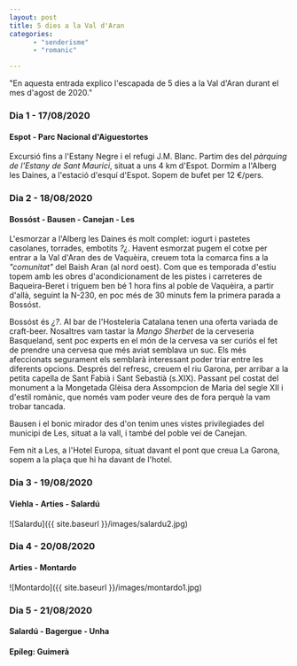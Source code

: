 ```yaml
---
layout: post
title: 5 dies a la Val d'Aran
categories:
      - "senderisme"
      - "romanic"

---
```

"En aquesta entrada explico l'escapada de 5 dies a la Val d'Aran durant el mes d'agost de 2020."

### Dia 1 - 17/08/2020
#### Espot - Parc Nacional d'Aiguestortes

Excursió fins a l'Estany Negre i el refugi J.M. Blanc. Partim des del *pàrquing de l'Estany de Sant Maurici*, situat a uns 4 km d'Espot. 
Dormim a l'Alberg les Daines, a l'estació d'esquí d'Espot. Sopem de bufet per 12 €/pers.

### Dia 2 - 18/08/2020
#### Bossóst - Bausen - Canejan - Les
L'esmorzar a l'Alberg les Daines és molt complet: iogurt i pastetes casolanes, torrades, embotits *?¿*. Havent esmorzat pugem el cotxe per entrar a la Val d'Aran des de Vaquèira, creuem tota la comarca fins a la *"comunitat"* del Baish Aran (al nord oest). Com que es temporada d'estiu topem amb les obres d'acondicionament de les pistes i carreteres de Baqueira-Beret i triguem ben bé 1 hora fins al poble de Vaquèira, a partir d'allà, seguint la N-230, en poc més de 30 minuts fem la primera parada a Bossóst. 

Bossóst és *¿?*. 
Al bar de l'Hosteleria Catalana tenen una oferta variada de craft-beer. Nosaltres vam tastar la *Mango Sherbet* de la cerveseria Basqueland, sent poc experts en el món de la cervesa va ser curiós el fet de prendre una cervesa que més aviat semblava un suc. Els més afeccionats segurament els semblarà interessant poder triar entre les diferents opcions.
Després del refresc, creuem el riu Garona, per arribar a la petita capella de Sant Fabià i Sant Sebastià (s.XIX). Passant pel costat del monument a la Mongetada 
Glèisa dera Assompcion de Maria del segle XII i d'estil romànic, que només vam poder veure des de fora perquè la vam trobar tancada.

Bausen i el bonic mirador des d'on tenim unes vistes privilegiades del municipi de Les, situat a la vall, i també del poble veí de Canejan.

Fem nit a Les, a l'Hotel Europa, situat davant el pont que creua La Garona, sopem a la plaça que hi ha davant de l'hotel.

### Dia 3 - 19/08/2020
#### Viehla - Arties - Salardú


![Salardu]({{ site.baseurl }}/images/salardu2.jpg)
### Dia 4 - 20/08/2020
#### Arties - Montardo
![Montardo]({{ site.baseurl }}/images/montardo1.jpg)

### Dia 5 - 21/08/2020
#### Salardú - Bagergue - Unha

#### Epíleg: Guimerà
